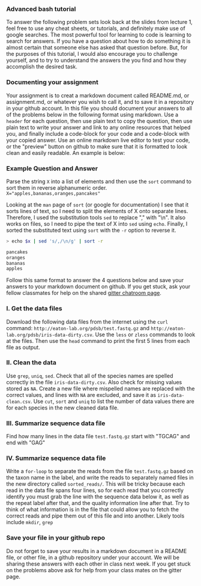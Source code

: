 
### Advanced bash tutorial

To answer the following problem sets look back at the slides from lecture 1, feel free to use any cheat sheets, or tutorials, and definitely make use of google searches. The most powerful tool for learning to code is learning to search for answers. If you have a question about how to do something it is almost certain that someone else has asked that question before. But, for the purposes of this tutorial, I would also encourage you to challenge yourself, and to try to understand the answers the you find and how they accomplish the desired task. 


### Documenting your assignment
Your assignment is to creat a markdown document called README.md, or assignment.md, or whatever you wish to call it, and to save it in a repository in your github account. In this file you should document your answers to all of the problems below in the following format using markdown. Use a `header` for each question, then use plain text to copy the question, then use plain text to write your answer and link to any online resources that helped you, and finally include a code-block for your code and a code-block with your copied answer. Use an online markdown live editor to test your code, or the "preview" button on github to make sure that it is formatted to look clean and easily readable. An example is below:

### Example Question and Answer
Parse the string `X` into a list of elements and then use the `sort` command to sort them in reverse alphanumeric order. 
`X="apples,bananas,oranges,pancakes"`  

Looking at the `man` page of `sort` (or google for documentation) I see that it sorts lines of text, so I need to split the elements of X onto separate lines. Therefore, I used the substitution tools `sed` to replace "," with "\n". It also works on files, so I need to pipe the text of X into `sed` using `echo`. Finally, I sorted the substituted text using `sort` with the `-r` option to reverse it. 

```bash
> echo $x | sed 's/,/\n/g' | sort -r
```

```bash
pancakes
oranges
bananas
apples
```


Follow this same format to answer the 4 questions below and save your answers to your markdown document on github. If you get stuck, ask your fellow classmates for help on the shared [gitter chatroom page](https://gitter.im/programming-for-bio/Lobby). 


### I. Get the data files
Download the following data files from the internet using the `curl` command: `http://eaton-lab.org/pdsb/test.fastq.gz` and `http://eaton-lab.org/pdsb/iris-data-dirty.csv`. Use the `less` or `zless` commands to look at the files. Then use the `head` command to print the first 5 lines from each file as output.  




### II. Clean the data
Use `grep`, `uniq`, `sed`. Check that all of the species names are spelled correctly in the file `iris-data-dirty.csv`. Also check for missing values stored as `NA`. Create a new file where mispelled names are replaced with the correct values, and lines with `NA` are excluded, and save it as `iris-data-clean.csv`. Use `cut`, `sort` and `uniq` to list the number of data values there are for each species in the new cleaned data file. 



### III. Summarize sequence data file
Find how many lines in the data file `test.fastq.gz` start with "TGCAG" and end with "GAG"




### IV. Summarize sequence data file
Write a `for-loop` to separate the reads from the file `test.fastq.gz` based on the taxon name in the label, and write the reads to separately named files in the new directory called `sorted_reads/`. This will be tricky because each read in the data file spans four lines, so for each read that you correctly identify you must grab the line with the sequence data below it, as well as the repeat label after that, and the quality information line after that. Try to think of what information is in the file that could allow you to fetch the correct reads and pipe them out of this file and into another. Likely tools include `mkdir`, `grep`


### Save your file in your github repo
Do not forget to save your results in a markdown document in a README file, or other file, in a github repository under your account. We will be sharing these answers with each other in class next week. If you get stuck on the problems above ask for help from your class mates on the gitter page. 

